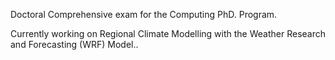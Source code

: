 Doctoral Comprehensive exam for the Computing PhD. Program.


Currently working on Regional Climate Modelling with the Weather Research and Forecasting (WRF) Model..
